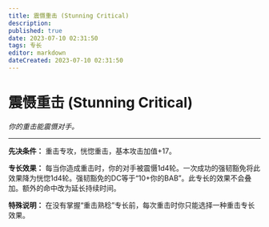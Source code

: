 ```yaml
---
title: 震慑重击 (Stunning Critical)
description: 
published: true
date: 2023-07-10 02:31:50
tags: 专长
editor: markdown
dateCreated: 2023-07-10 02:31:50
---
```


# 震慑重击 (Stunning Critical)

_你的重击能震慑对手。_

* * *

**先决条件：** 重击专攻，恍惚重击，基本攻击加值+17。

**专长效果：**
每当你造成重击时，你的对手被震慑1d4轮。一次成功的强韧豁免将此效果降为恍惚1d4轮。强韧豁免的DC等于“10+你的BAB”。此专长的效果不会叠加。额外的命中改为延长持续时间。

**特殊说明：** 在没有掌握“重击熟稔”专长前，每次重击时你只能选择一种重击专长效果。

